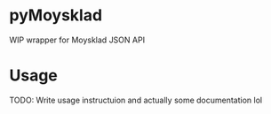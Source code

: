 # pyMoysklad
WIP wrapper for Moysklad JSON API

# Usage
TODO: Write usage instructuion and actually some documentation lol

